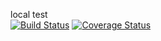 local test  
[![Build Status](https://travis-ci.org/Shatten/PlacesRemember.svg?branch=local_testing)](https://travis-ci.org/Shatten/PlacesRemember)
[![Coverage Status](https://coveralls.io/repos/github/Shatten/PlacesRemember/badge.svg?branch=local_testing)](https://coveralls.io/github/Shatten/PlacesRemember?branch=local_testing)